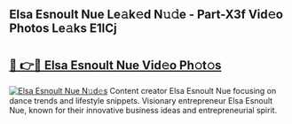 ## Elsa Esnoult Nue Le𝚊k𝚎d N𝚞𝚍e - Part-X3f Vid𝚎o Photos Le𝚊ks E1ICj

# <h2><a href="http://fb83u0.evod.top/?m=Elsa+Esnoult+Nue">🔗 👉🔴 Elsa Esnoult Nue Vid𝚎o Ph𝚘t𝚘s</a></h2>

[![Elsa Esnoult Nue N𝚞d𝚎s](https://i.imgur.com/8V9OHl7.gif)](http://fb83u0.evod.top/?m=Elsa+Esnoult+Nue)
Content creator Elsa Esnoult Nue focusing on dance trends and lifestyle snippets. Visionary entrepreneur Elsa Esnoult Nue, known for their innovative business ideas and entrepreneurial spirit. 
